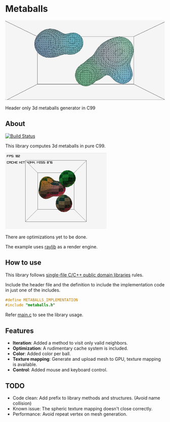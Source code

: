 # Metaballs

![Thumbnail](./thumbnail.jpg)

Header only 3d metaballs generator in C99

## About

[![Build Status](https://github.com/casensiom/metaballs/actions/workflows/cmake-multi-platform.yml/badge.svg)](https://github.com/casensiom/metaballs/actions)

This library computes 3d metaballs in pure C99.

![Thumbnail](./thumbnail.gif)

There are optimizations yet to be done.

The example uses [raylib](https://www.raylib.com) as a render engine.

## How to use

This library follows [single-file C/C++ public domain libraries](https://github.com/nothings/single_file_libs) rules.

Include the header file and the definition to include the implementation code in just one of the includes.

```c
#define METABALLS_IMPLEMENTATION
#include "metaballs.h"
``` 

Refer [main.c](https://github.com/casensiom/metaballs/main.c) to see the library usage.

## Features
- **Iteration**: Added a method to visit only valid neighbors.
- **Optimization**: A rudimentary cache system is included.
- **Color**: Added color per ball.
- **Texture mapping**: Generate and upload mesh to GPU, texture mapping is available.
- **Control**: Added mouse and keyboard control.

## TODO
 - Code clean: Add prefix to library methods and structures. (Avoid name collision)
 - Known issue: The spheric texture mapping doesn't close correctly.
 - Performance: Avoid repeat vertex on mesh generation.
